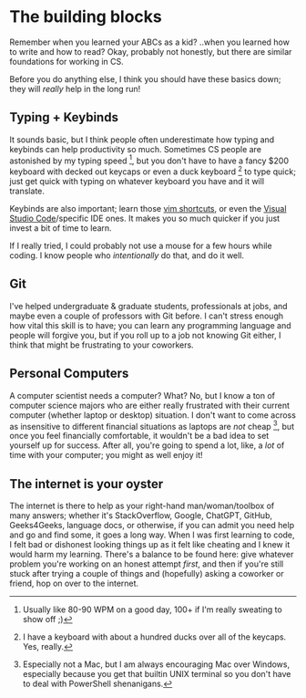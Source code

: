 # The building blocks

Remember when you learned your ABCs as a kid? ..when 
you learned how to write and how to read? Okay, probably
not honestly, but there are similar foundations for working in CS.

Before you do anything else, I think you should have these
basics down; they will *really* help in the long run!

## Typing + Keybinds

It sounds basic, but I think people often underestimate how
typing and keybinds can help productivity so much. Sometimes 
CS people are astonished by my typing speed [^ref], but you 
don't have to have a fancy $200 keyboard with decked out 
keycaps or even a duck keyboard [^ref2] to type quick; just
get quick with typing on whatever keyboard you have and it
will translate.

Keybinds are also important; learn those [vim shortcuts](https://devhints.io/vim),
or even the [Visual Studio Code](https://code.visualstudio.com/docs/getstarted/keybindings)/specific IDE ones. 
It makes you so much quicker if you just invest a bit of time to learn.

If I really tried, I could probably not use a mouse for a few hours
while coding. I know people who *intentionally* do that, and do it well.

## Git

I've helped undergraduate & graduate students, professionals at
jobs, and maybe even a couple of professors with Git before. I can't
stress enough how vital this skill is to have; you can learn any programming
language and people will forgive you, but if you roll up to a job not knowing
Git either, I think that might be frustrating to your coworkers.

## Personal Computers

A computer scientist needs a computer? What? No, but I know
a ton of computer science majors who are either really frustrated
with their current computer (whether laptop or desktop) situation. I 
don't want to come across as insensitive to different financial
situations as laptops are *not* cheap [^ref3], but once you feel financially
comfortable, it wouldn't be a bad idea to set yourself up for success.
After all, you're going to spend a lot, like, a *lot* of time with
your computer; you might as well enjoy it!

## The internet is your oyster

The internet is there to help as your right-hand man/woman/toolbox of
many answers; whether it's StackOverflow, Google, ChatGPT, GitHub, Geeks4Geeks,
language docs, or otherwise, if you can admit you need help and go and find some,
it goes a long way. When I was first learning to code, I felt bad or dishonest
looking things up as it felt like cheating and I knew it would harm my learning.
There's a balance to be found here: give whatever problem you're working on an
honest attempt *first*, and then if you're still stuck after trying a couple of things
and (hopefully) asking a coworker or friend, hop on over to the internet.


[^ref]: Usually like 80-90 WPM on a good day, 100+ if I'm really sweating to show off ;)

[^ref2]: I have a keyboard with about a hundred ducks over all of the keycaps. Yes, really.

[^ref3]: Especially not a Mac, but I am always encouraging Mac over Windows, especially because you
get that builtin UNIX terminal so you don't have to deal with PowerShell shenanigans.
